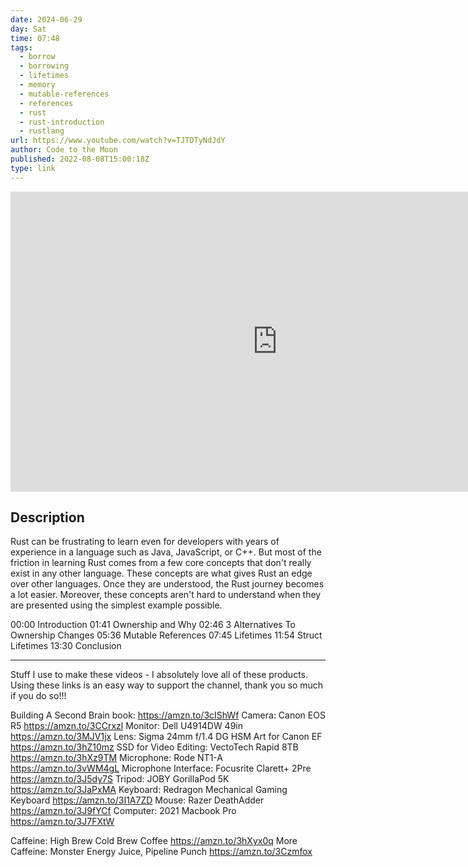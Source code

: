 ```yaml
---
date: 2024-06-29
day: Sat
time: 07:48
tags:
  - borrow
  - borrowing
  - lifetimes
  - memory
  - mutable-references
  - references
  - rust
  - rust-introduction
  - rustlang
url: https://www.youtube.com/watch?v=TJTDTyNdJdY
author: Code to the Moon
published: 2022-08-08T15:00:18Z
type: link
---
```


<iframe width="854" height="480" src="https://www.youtube.com/embed/TJTDTyNdJdY" frameborder="0" allowfullscreen></iframe>

## Description
Rust can be frustrating to learn even for developers with years of experience in a language such as Java, JavaScript, or C++. But most of the friction in learning Rust comes from a few core concepts that don't really exist in any other language. These concepts are what gives Rust an edge over other languages. Once they are understood, the Rust journey becomes a lot easier. Moreover, these concepts aren't hard to understand when they are presented using the simplest example possible.

00:00 Introduction
01:41 Ownership and Why
02:46 3 Alternatives To Ownership Changes
05:36 Mutable References
07:45 Lifetimes
11:54 Struct Lifetimes
13:30 Conclusion

---

Stuff I use to make these videos - I absolutely love all of these products. Using these links is an easy way to support the channel, thank you so much if you do so!!!

Building A Second Brain book: https://amzn.to/3cIShWf
Camera: Canon EOS R5 https://amzn.to/3CCrxzl
Monitor: Dell U4914DW 49in https://amzn.to/3MJV1jx
Lens: Sigma 24mm f/1.4 DG HSM Art for Canon EF https://amzn.to/3hZ10mz
SSD for Video Editing: VectoTech Rapid 8TB https://amzn.to/3hXz9TM
Microphone: Rode NT1-A https://amzn.to/3vWM4gL
Microphone Interface: Focusrite Clarett+ 2Pre https://amzn.to/3J5dy7S
Tripod: JOBY GorillaPod 5K https://amzn.to/3JaPxMA
Keyboard: Redragon Mechanical Gaming Keyboard https://amzn.to/3I1A7ZD
Mouse: Razer DeathAdder https://amzn.to/3J9fYCf
Computer: 2021 Macbook Pro https://amzn.to/3J7FXtW

Caffeine: High Brew Cold Brew Coffee https://amzn.to/3hXyx0q
More Caffeine: Monster Energy Juice, Pipeline Punch https://amzn.to/3Czmfox